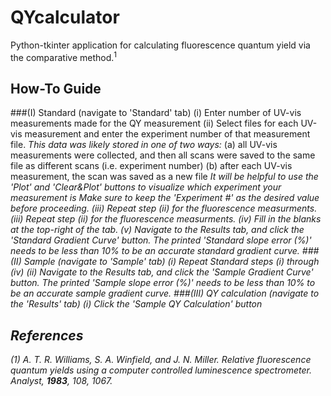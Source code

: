 # QYcalculator
Python-tkinter application for calculating fluorescence quantum yield via the comparative method.<sup>1</sup>

## How-To Guide
###(I) Standard (navigate to 'Standard' tab)
(i) Enter number of UV-vis measurements made for the QY measurement
(ii) Select files for each UV-vis measurement and enter the experiment number of that measurement file.
<i>This data was likely stored in one of two ways:</i>
(a) all UV-vis measurements were collected, and then all scans were saved to the same file as different scans (i.e. experiment number)
(b) after each UV-vis measurement, the scan was saved as a new file
<i>It will be helpful to use the 'Plot' and 'Clear&Plot' buttons to visualize which experiment your measurement is
<i>Make sure to keep the 'Experiment #' as the desired value before proceeding.</i>
(iii) Repeat step (ii) for the fluorescence measurments.
(iii) Repeat step (ii) for the fluorescence measurments.
(iv) Fill in the blanks at the top-right of the tab.
(v) Navigate to the Results tab, and click the 'Standard Gradient Curve' button.
<i>The printed 'Standard slope error (%)' needs to be less than 10% to be an accurate standard gradient curve.</i>
###(II) Sample (navigate to 'Sample' tab)
(i) Repeat Standard steps (i) through (iv)
(ii) Navigate to the Results tab, and click the 'Sample Gradient Curve' button.
<i>The printed 'Sample slope error (%)' needs to be less than 10% to be an accurate sample gradient curve.</i>
###(III) QY calculation (navigate to the 'Results' tab)
(i) Click the 'Sample QY Calculation' button

## References
(1) A. T. R. Williams, S. A. Winfield, and J. N. Miller. Relative fluorescence quantum yields using a computer controlled luminescence spectrometer. <i>Analyst</i>, <b>1983</b>, <i>108</i>, 1067. 
